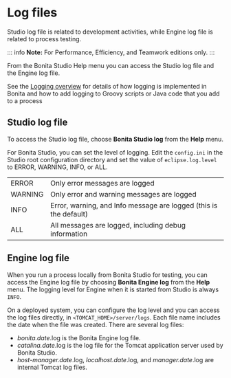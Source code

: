 # Log files
Studio log file is related to development activities, while Engine log file is related to process testing.


::: info
**Note:** For Performance, Efficiency, and Teamwork editions only.
:::

From the Bonita Studio Help menu you can access the Studio log file 
and the Engine log file.

See the [Logging overview](logging.md) for details of how logging is implemented in Bonita and how to add logging to Groovy scripts or Java code that you add to a process

## Studio log file

To access the Studio log file, choose **Bonita Studio log** from the **Help** menu.

For Bonita Studio, you can set the level of logging. Edit the `config.ini` in the Studio root configuration directory and set the value of `eclipse.log.level` to ERROR, WARNING, INFO, or ALL.

| | |
|:-|:-|
| ERROR | Only error messages are logged| 
| WARNING | Only error and warning messages are logged| 
| INFO | Error, warning, and Info message are logged (this is the default)| 
| ALL | All messages are logged, including debug information| 

## Engine log file

When you run a process locally from Bonita Studio for testing, you can access the Engine log file by choosing **Bonita Engine log** from the **Help** menu. 
The logging level for Engine when it is started from Studio is always `INFO`. 

On a deployed system, you can configure the log level and you can access the log files directly, in `<TOMCAT_HOME>/server/logs`. 
Each file name includes the date when the file was created. There are several log files:

* _bonita.date_.log is the Bonita Engine log file.
* _catalina.date_.log is the log file for the Tomcat application server used by Bonita Studio.
* _host-manager.date_.log, _localhost.date_.log, and _manager.date_.log are internal Tomcat log files.
